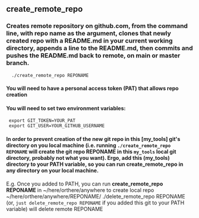 ## create_remote_repo
### Creates remote repository on github.com, from the command line, with repo name as the argument, clones that newly created repo with a README.md in your current working directory, appends a line to the README.md, then commits and pushes the README.md back to remote, on main or master branch.
      ./create_remote_repo REPONAME

#### You will need to have a personal access token (PAT) that allows repo creation
#### You will need to set two environment variables:
     export GIT_TOKEN=YOUR_PAT
     export GIT_USER=YOUR_GITHUB_USERNAME

#### In order to prevent creation of the new git repo in this [my_tools] git's directory on you local machine (i.e. running `./create_remote_repo REPONAME` will create the git repo REPONAME in this `my_tools` local git directory, probably not what you want). Ergo, add this (my_tools) directory to your PATH variable, so you can run <b>create_remote_repo</b> in any directory on your local machine.

E.g. Once you added to PATH, you can run <b>create_remote_repo REPONAME </b> in ~/here/orthere/anywhere to create local repo ~/here/orthere/anywhere/REPONAME/
      ./delete_remote_repo REPONAME (or, `just delete_remote_repo REPONAME` if you added this git to your PATH variable) will delete remote REPONAME
